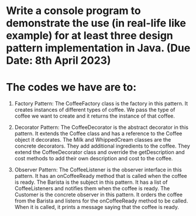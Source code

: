 # Write a console program to demonstrate the use (in real-life like example) for at least three design pattern implementation in Java.   (Due Date: 8th April 2023)

# The codes we have are to:
1. Factory Pattern:
The CoffeeFactory class is the factory in this pattern. It creates instances of different types of coffee. We pass the type of coffee we want to create and it returns the instance of that coffee.

2. Decorator Pattern:
The CoffeeDecorator is the abstract decorator in this pattern. It extends the Coffee class and has a reference to the Coffee object it decorates. The Milk and WhippedCream classes are the concrete decorators. They add additional ingredients to the coffee. They extend the CoffeeDecorator class and override the getDescription and cost methods to add their own description and cost to the coffee.

3. Observer Pattern:
The CoffeeListener is the observer interface in this pattern. It has an onCoffeeReady method that is called when the coffee is ready. The Barista is the subject in this pattern. It has a list of CoffeeListeners and notifies them when the coffee is ready. The Customer is the concrete observer in this pattern. It orders the coffee from the Barista and listens for the onCoffeeReady method to be called. When it is called, it prints a message saying that the coffee is ready.
